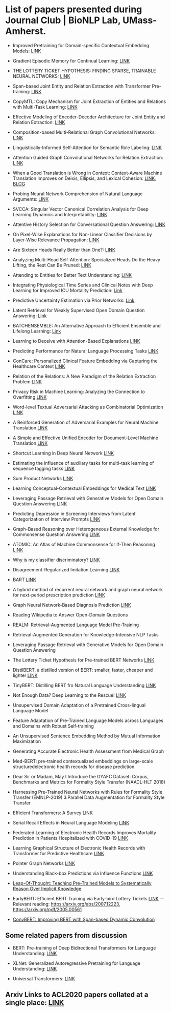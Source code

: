 # List of papers presented during Journal Club | BioNLP Lab, UMass-Amherst.

- Improved Pretraining for Domain-specific Contextual Embedding Models: [LINK](https://arxiv.org/abs/2004.02288)

- Gradient Episodic Memory for Continual Learning: [LINK](https://papers.nips.cc/paper/7225-gradient-episodic-memory-for-continual-learning.pdf)

- THE LOTTERY TICKET HYPOTHESIS: FINDING SPARSE, TRAINABLE NEURAL NETWORKS: [LINK](https://www.thetalkingmachines.com/sites/default/files/2019-05/2c35994ea2912e6517a87c50fc55faa58f0df150-compressed.pdf)

- Span-based Joint Entity and Relation Extraction with Transformer Pre-training: [LINK](https://arxiv.org/pdf/1909.07755.pdf)

- CopyMTL: Copy Mechanism for Joint Extraction of Entities and Relations with Multi-Task Learning: [LINK](https://arxiv.org/pdf/1911.10438.pdf)

- Effective Modeling of Encoder-Decoder Architecture for Joint Entity and Relation Extraction: [LINK](https://arxiv.org/pdf/1911.09886.pdf)

- Composition-based Multi-Relational Graph Convolutional Networks: [LINK](https://arxiv.org/abs/1911.03082)

- Linguistically-Informed Self-Attention for Semantic Role Labeling: [LINK](https://arxiv.org/abs/1804.08199)

- Attention Guided Graph Convolutional Networks for Relation Extraction: [LINK](https://arxiv.org/abs/1906.07510)

- When a Good Translation is Wrong in Context: Context-Aware Machine Translation Improves on Deixis, Ellipsis, and Lexical Cohesion: [LINK](https://www.aclweb.org/anthology/P19-1116/), [BLOG](https://lena-voita.github.io/posts/acl19_context.html)

- Probing Neural Network Comprehension of Natural Language Arguments: [LINK](https://arxiv.org/pdf/1907.07355.pdf)

- SVCCA: Singular Vector Canonical Correlation Analysis for Deep Learning Dynamics and Interpretability: [LINK](https://arxiv.org/abs/1706.05806)

- Attentive History Selection for Conversational Question Answering: [LINK](https://arxiv.org/abs/1908.09456)

- On Pixel-Wise Explanations for Non-Linear Classifier Decisions by Layer-Wise Relevance Propagation: [LINK](https://journals.plos.org/plosone/article?id=10.1371/journal.pone.0130140#sec019)

- Are Sixteen Heads Really Better than One?: [LINK](https://arxiv.org/pdf/1905.10650.pdf)

- Analyzing Multi-Head Self-Attention: Specialized Heads Do the Heavy Lifting, the Rest Can Be Pruned: [LINK](https://www.aclweb.org/anthology/P19-1580/)

- Attending to Entities for Better Text Understanding: [LINK](https://arxiv.org/abs/1911.04361)

- Integrating Physiological Time Series and Clinical Notes with Deep Learning for Improved ICU Mortality Prediction: [Link](https://arxiv.org/pdf/2003.11059.pdf)

- Predictive Uncertainty Estimation via Prior Networks: [Link](https://papers.nips.cc/paper/7936-predictive-uncertainty-estimation-via-prior-networks.pdf)

- Latent Retrieval for Weakly Supervised Open Domain Question Answering: [Link](https://arxiv.org/abs/1906.00300)

- BATCHENSEMBLE: An Alternative Approach to Efficient Ensemble and Lifelong Learning: [Link](https://openreview.net/pdf?id=Sklf1yrYDr)

- Learning to Deceive with Attention-Based Explanations [LINK](https://arxiv.org/abs/1909.07913)

- Predicting Performance for Natural Language Processing Tasks [LINK](https://arxiv.org/abs/2005.00870)

- ConCare: Personalized Clinical Feature Embedding via Capturing the Healthcare Context [LINK](https://arxiv.org/pdf/1911.12216.pdf)

- Relation of the Relations: A New Paradigm of the Relation Extraction Problem [LINK](https://arxiv.org/abs/2006.03719)

- Privacy Risk in Machine Learning: Analyzing the Connection to Overfitting [LINK](https://arxiv.org/pdf/1709.01604.pdf)

- Word-level Textual Adversarial Attacking as Combinatorial Optimization [LINK](https://www.aclweb.org/anthology/2020.acl-main.540.pdf)

- A Reinforced Generation of Adversarial Examples for Neural Machine Translation [LINK](https://www.aclweb.org/anthology/2020.acl-main.319.pdf)

- A Simple and Effective Unified Encoder for Document-Level Machine Translation [LINK](https://www.aclweb.org/anthology/2020.acl-main.321.pdf)

- Shortcut Learning in Deep Neural Network [LINK](https://arxiv.org/pdf/2004.07780.pdf)

- Estimating the influence of auxiliary tasks for multi-task learning of sequence tagging tasks [LINK](https://www.aclweb.org/anthology/2020.acl-main.268.pdf)

- Sum Product Networks [LINK](https://arxiv.org/pdf/1202.3732.pdf)

- Learning Conceptual-Contextual Embeddings for Medical Text [LINK](https://arxiv.org/abs/1908.06203)

- Leveraging Passage Retrieval with Generative Models for Open Domain Question Answering [LINK](https://arxiv.org/pdf/2007.01282.pdf)

-  Predicting Depression in Screening Interviews from Latent Categorization of Interview Prompts [LINK](https://www.aclweb.org/anthology/2020.acl-main.2.pdf)

- Graph-Based Reasoning over Heterogeneous External Knowledge for Commonsense Question Answering [LINK](https://arxiv.org/abs/1909.05311)

- ATOMIC: An Atlas of Machine Commonsense for If-Then Reasoning [LINK](https://arxiv.org/abs/1811.00146)

- Why is my classifier discriminatory? [LINK](https://arxiv.org/pdf/1805.12002.pdf)

- Disagreement-Regularized Imitation Learning [LINK](https://openreview.net/pdf?id=rkgbYyHtwB) 

- BART [LINK](https://arxiv.org/abs/1910.13461)

- A hybrid method of recurrent neural network and graph neural network for next-period prescription prediction [LINK](https://link.springer.com/article/10.1007/s13042-020-01155-x)

- Graph Neural Network-Based Diagnosis Prediction [LINK](https://www.liebertpub.com/doi/10.1089/big.2020.0070)

- Reading Wikipedia to Answer Open-Domain Questions

- REALM: Retrieval-Augmented Language Model Pre-Training

- Retrieval-Augmented Generation for Knowledge-Intensive NLP Tasks

- Leveraging Passage Retrieval with Generative Models for Open Domain Question Answering

- The Lottery Ticket Hypothesis for Pre-trained BERT Networks [LINK](https://arxiv.org/abs/2007.12223)

- DistilBERT, a distilled version of BERT: smaller, faster, cheaper and lighter [LINK](https://arxiv.org/pdf/1910.01108) 

- TinyBERT: Distilling BERT fro Natural Language Understanding [LINK](https://arxiv.org/abs/1909.10351)

- Not Enough Data? Deep Learning to the Rescue! [LINK](https://arxiv.org/abs/1911.03118)

- Unsupervised Domain Adaptation of a Pretrained Cross-lingual Language Model

- Feature Adaptation of Pre-Trained Language Models across Languages and Domains with Robust Self-training

- An Unsupervised Sentence Embedding Method by Mutual Information Maximization

- Generating Accurate Electronic Health Assessment from Medical Graph

- Med-BERT: pre-trained contextualized embeddings on large-scale structuredelectronic health records for disease prediction.

- Dear Sir or Madam, May I Introduce the GYAFC Dataset: Corpus, Benchmarks and Metrics for Formality Style Transfer (NAACL-HLT 2018)

- Harnessing Pre-Trained Neural Networks with Rules for Formality Style Transfer (EMNLP-2019) 3.Parallel Data Augmentation for Formality Style Transfer

- Efficient Transformers: A Survey [LINK](https://arxiv.org/abs/2009.06732)

- Serial Recall Effects in Neural Language Modeling [LINK](https://www.aclweb.org/anthology/N19-1073.pdf)

- Federated Learning of Electronic Health Records Improves Mortality Prediction in Patients Hospitalized with COVID-19 [LINK](https://www.medrxiv.org/content/medrxiv/early/2020/08/14/2020.08.11.20172809.full.pdf)

- Learning Graphical Structure of Electronic Health Records with Transformer for Predictive Healthcare [LINK](https://arxiv.org/abs/1906.04716)

- Pointer Graph Networks [LINK](https://arxiv.org/abs/2006.06380)  

- Understanding Black-box Predictions via Influence Functions [LINK](https://arxiv.org/pdf/1703.04730.pdf)

- [Leap-Of-Thought: Teaching Pre-Trained Models to Systematically Reason Over Implicit Knowledge](https://arxiv.org/abs/2006.06609)

- EarlyBERT: Efficient BERT Training via Early-bird Lottery Tickets [LINK](https://arxiv.org/abs/2101.00063)
-- Relevant reading: https://arxiv.org/abs/2007.12223, https://arxiv.org/pdf/2005.00561

- [ConvBERT: Improving BERT with Span-based Dynamic Convolution](https://arxiv.org/pdf/2008.02496.pdf)

## Some related papers from discussion

- BERT: Pre-training of Deep Bidirectional Transformers for Language Understanding: [LINK](https://arxiv.org/abs/1810.04805)

- XLNet: Generalized Autoregressive Pretraining for Language Understanding: [LINK](https://arxiv.org/abs/1906.08237)

- Universal Transformers: [LINK](https://arxiv.org/abs/1807.03819)

## Arxiv Links to ACL2020 papers collated at a single place: [LINK](https://github.com/roomylee/ACL-2020-Papers)
